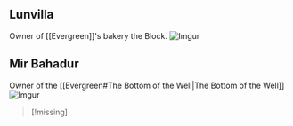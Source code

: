 ## Lunvilla
Owner of [[Evergreen]]'s bakery the Block.
![Imgur](https://i.imgur.com/88pvBQm.png)


## Mir Bahadur
Owner of the [[Evergreen#The Bottom of the Well|The Bottom of the Well]]
![Imgur](https://i.imgur.com/HMs6kch.jpg)
>[!missing]